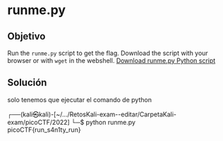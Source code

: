 # runme.py 
## Objetivo  
Run the `runme.py` script to get the flag. Download the script with your browser or with `wget` in the webshell. [Download runme.py Python script](https://artifacts.picoctf.net/c/86/runme.py)
## Solución  
solo tenemos que ejecutar el comando de python


┌──(kali㉿kali)-[~/…/RetosKali-exam--editar/CarpetaKali-exam/picoCTF/2022]
└─$ python runme.py           
picoCTF{run_s4n1ty_run}


